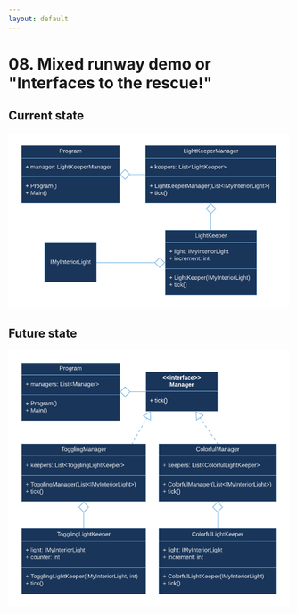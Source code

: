 ```yaml
---
layout: default
---
```

# 08. Mixed runway demo or "Interfaces to the rescue!"

## Current state

![UML current](assets/img/08-uml-current.png)

## Future state

![UML multi-manager](assets/img/08-uml-multi-manager.png)

